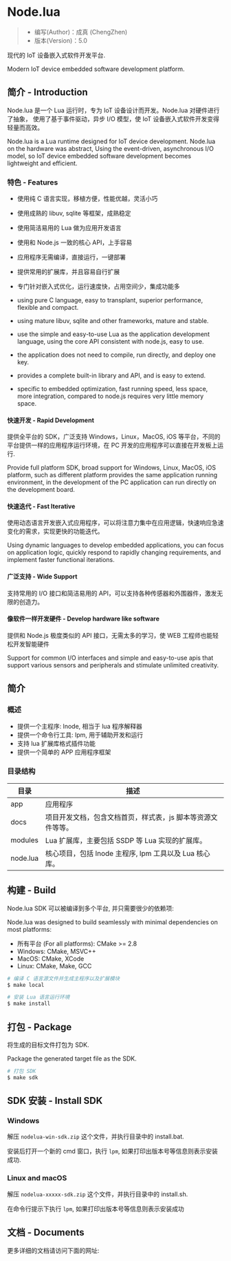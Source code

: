 # Node.lua

> - 编写(Author)：成真 (ChengZhen)
> - 版本(Version)：5.0

现代的 IoT 设备嵌入式软件开发平台.

Modern IoT device embedded software development platform.

## 简介 - Introduction

Node.lua 是一个 Lua 运行时，专为 IoT 设备设计而开发。Node.lua 对硬件进行了抽象，
使用了基于事件驱动，异步 I/O 模型，使 IoT 设备嵌入式软件开发变得轻量而高效。

Node.lua is a Lua runtime designed for IoT device development. Node.lua on the hardware was abstract,
Using the event-driven, asynchronous I/O model, so IoT device embedded software development becomes lightweight and efficient.

### 特色 -  Features

- 使用纯 C 语言实现，移植方便，性能优越，灵活小巧
- 使用成熟的 libuv, sqlite 等框架，成熟稳定
- 使用简洁易用的 Lua 做为应用开发语言
- 使用和 Node.js 一致的核心 API，上手容易
- 应用程序无需编译，直接运行，一键部署
- 提供常用的扩展库，并且容易自行扩展
- 专门针对嵌入式优化，运行速度快，占用空间少，集成功能多

- using pure C language, easy to transplant, superior performance, flexible and compact.
- using mature libuv, sqlite and other frameworks, mature and stable.
- use the simple and easy-to-use Lua as the application development language, using the core API consistent with node.js, easy to use.
- the application does not need to compile, run directly, and deploy one key.
- provides a complete built-in library and API, and is easy to extend.
- specific to embedded optimization, fast running speed, less space, more integration, compared to node.js requires very little memory space.

#### 快速开发 - Rapid Development

提供全平台的 SDK，广泛支持 Windows，Linux，MacOS, iOS 等平台，不同的平台提供一样的应用程序运行环境，在 PC 开发的应用程序可以直接在开发板上运行.

Provide full platform SDK, broad support for Windows, Linux, MacOS, iOS platform, such as different platform provides the same application running environment, in the development of the PC application can run directly on the development board.

#### 快速迭代 - Fast Iterative

使用动态语言开发嵌入式应用程序，可以将注意力集中在应用逻辑，快速响应急速变化的需求，实现更快的功能迭代。

Using dynamic languages to develop embedded applications, you can focus on application logic, quickly respond to rapidly changing requirements, and implement faster functional iterations.

#### 广泛支持 - Wide Support

支持常用的 I/O 接口和简洁易用的 API，可以支持各种传感器和外围器件，激发无限的创造力。

#### 像软件一样开发硬件 - Develop hardware like software

提供和 Node.js 极度类似的 API 接口，无需太多的学习，使 WEB 工程师也能轻松开发智能硬件

Support for common I/O interfaces and simple and easy-to-use apis that support various sensors and peripherals and stimulate unlimited creativity.

## 简介

### 概述

- 提供一个主程序: lnode, 相当于 lua 程序解释器
- 提供一个命令行工具: lpm, 用于辅助开发和运行
- 支持 lua 扩展库格式插件功能
- 提供一个简单的 APP 应用程序框架

### 目录结构

| 目录       | 描述
| ---        | ---
| app        | 应用程序
| docs       | 项目开发文档，包含文档首页，样式表，js 脚本等资源文件等等。
| modules    | Lua 扩展库，主要包括 SSDP 等 Lua 实现的扩展库。
| node.lua   | 核心项目，包括 lnode 主程序, lpm 工具以及 Lua 核心库。

## 构建 - Build

Node.lua SDK 可以被编译到多个平台, 并只需要很少的依赖项:

Node.lua was designed to build seamlessly with minimal dependencies on most platforms:

- 所有平台 (For all platforms): CMake >= 2.8
- Windows: CMake, MSVC++
- MacOS: CMake, XCode
- Linux: CMake, Make, GCC

```sh
# 编译 C 语言源文件并生成主程序以及扩展模块 
$ make local

# 安装 Lua 语言运行环境
$ make install

```

## 打包 - Package

将生成的目标文件打包为 SDK.

Package the generated target file as the SDK.

```sh
# 打包 SDK 
$ make sdk

```

## SDK 安装 - Install SDK

### Windows 

解压 `nodelua-win-sdk.zip` 这个文件，并执行目录中的 install.bat.

安装后打开一个新的 cmd 窗口，执行 `lpm`, 如果打印出版本号等信息则表示安装成功.

### Linux and macOS

解压 `nodelua-xxxxx-sdk.zip` 这个文件，并执行目录中的 install.sh.

在命令行提示下执行 `lpm`, 如果打印出版本号等信息则表示安装成功

## 文档 - Documents

更多详细的文档请访问下面的网址:

